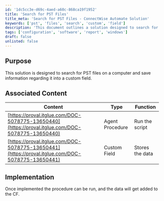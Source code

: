 ```yaml
---
id: '1dc5cc3e-d69c-4aed-a60c-868ca19f1952'
title: 'Search for PST Files'
title_meta: 'Search for PST Files - ConnectWise Automate Solution'
keywords: ['pst', 'files', 'search', 'custom', 'field']
description: 'This document outlines a solution designed to search for PST files on a computer and save relevant information into a custom field within ConnectWise Automate. It includes associated content links and implementation instructions.'
tags: ['configuration', 'software', 'report', 'windows']
draft: false
unlisted: false
---
```

## Purpose

This solution is designed to search for PST files on a computer and save information regarding it into a custom field.

## Associated Content

| Content                                                                 | Type            | Function          |
|-------------------------------------------------------------------------|-----------------|-------------------|
| [https://proval.itglue.com/DOC-5078775-13650440](https://proval.itglue.com/DOC-5078775-13650440) | Agent Procedure  | Run the script     |
| [https://proval.itglue.com/DOC-5078775-13650441](https://proval.itglue.com/DOC-5078775-13650441) | Custom Field     | Stores the data    |

## Implementation

Once implemented the procedure can be run, and the data will get added to the CF.







